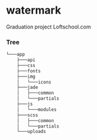 # watermark
Graduation project Loftschool.com

### Tree
```sh
└───app
    ├───api
    ├───css
    ├───fonts
    ├───img
    │   └───icons
    ├───jade
    │   ├───common
    │   └───partials
    ├───js
    │   └───modules
    ├───scss
    │   ├───common
    │   └───partials
    └───uploads
```
